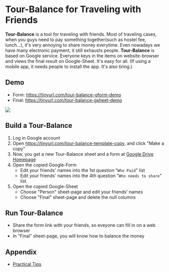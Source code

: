 # Tour-Balance for Traveling with Friends
**Tour-Balance** is a tool for traveling with friends. Most of traveling cases, when you guys need to pay something together(such as hostel fee, lunch...), it's very annoying to share money everytime. Even nowadays we have many electronic payment, it still exhausts people. **Tour-Balance** is based on Google service. Everyone keys in the items on website-browser and views the final result on Google-Sheet. It's easy for all. (If using a mobile app, it needs people to install the app. It's also tiring.)

## Demo
* Form: https://tinyurl.com/tour-balance-gform-demo
* Final: https://tinyurl.com/tour-balance-gsheet-demo

![](https://i.imgur.com/VE3eNb3.png)

## Build a Tour-Balance

1. Log in Google account
2. Open https://tinyurl.com/tour-balance-template-copy, and click "Make a copy"
3. Now, you get a new Tour-Balance sheet and a form at [Google Drive Homepage](http://drive.google.com/)
4. Open the copied Google-Form
    - Edit your friends' names into the 1st question "`Who Paid`" list
    - Edit your friends' names into the 4th question "`Who needs to share`" list
5. Open the copied Google-Sheet
    - Choose "Person" sheet-page and edit your friends' names
    - Choose "Final" sheet-page and delete the null columns

## Run Tour-Balance
* Share the form link with your friends, so eveyone can fill in on a web browser
* In "Final" sheet-page, you will know how to balance the money

## Appendix
* [Practical Tips](/docs/practical-tips.md)
